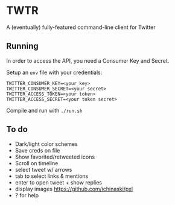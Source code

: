 # TWTR

A (eventually) fully-featured command-line client for Twitter

## Running

In order to access the API, you need a Consumer Key and Secret.

Setup an `env` file with your credentials:

```
TWITTER_CONSUMER_KEY=<your key>
TWITTER_CONSUMER_SECRET=<your secret>
TWITTER_ACCESS_TOKEN=<your token>
TWITTER_ACCESS_SECRET=<your token secret>
```

Compile and run with `./run.sh`


## To do
- Dark/light color schemes
- Save creds on file
- Show favorited/retweeted icons
- Scroll on timeline
- select tweet w/ arrows
- tab to select links & mentions
- enter to open tweet + show replies
- display images https://github.com/ichinaski/pxl
- ? for help
